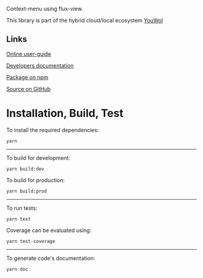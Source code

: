 Context-menu using flux-view.

This library is part of the hybrid cloud/local ecosystem 
[YouWol](https://platform.youwol.com/applications/@youwol/platform/latest)

## Links

[Online user-guide](https://l.youwol.com/doc/@youwol/fv-context-menu)

[Developers documentation](https://platform.youwol.com/applications/@youwol/cdn-explorer/latest?package=@youwol/fv-context-menu)

[Package on npm](https://www.npmjs.com/package/@youwol/fv-context-menu)

[Source on GitHub](https://github.com/youwol/fv-context-menu)

# Installation, Build, Test

To install the required dependencies:

```shell
yarn
```
---
To build for development:

```shell
yarn build:dev
```

To build for production:

```shell
yarn build:prod
```
---


To run tests:
```shell
yarn test
```

Coverage can be evaluated using:
```shell
yarn test-coverage
```
---

To generate code's documentation:

```shell
yarn doc
```
